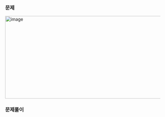 ### 문제

<img width="828" height="270" alt="image" src="https://github.com/user-attachments/assets/e850bce3-899a-4227-814e-5b1b64711c67" />



### 문제풀이
